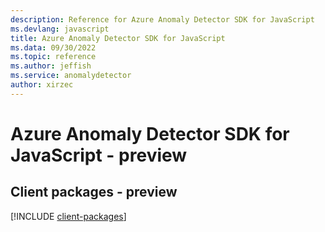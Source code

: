 ```yaml
---
description: Reference for Azure Anomaly Detector SDK for JavaScript
ms.devlang: javascript
title: Azure Anomaly Detector SDK for JavaScript
ms.data: 09/30/2022
ms.topic: reference
ms.author: jeffish
ms.service: anomalydetector
author: xirzec
---
```

# Azure Anomaly Detector SDK for JavaScript - preview

## Client packages - preview
[!INCLUDE [client-packages](anomaly-detector-client-index.md)]